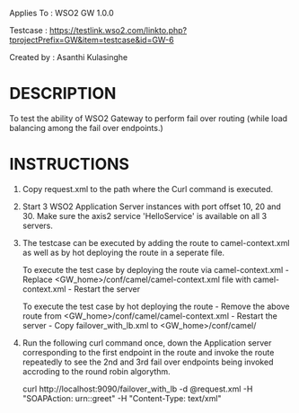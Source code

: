Applies To	: WSO2 GW 1.0.0

Testcase	: https://testlink.wso2.com/linkto.php?tprojectPrefix=GW&item=testcase&id=GW-6

Created by	: Asanthi Kulasinghe


DESCRIPTION
===========

To test the ability of WSO2 Gateway to perform fail over routing (while load balancing among the fail over endpoints.)

INSTRUCTIONS
============

1. Copy request.xml to the path where the Curl command is executed.

2. Start 3 WSO2 Application Server instances with port offset 10, 20 and 30. Make sure the axis2 service 'HelloService' is available on all 3 servers.

3. The testcase can be executed by adding the route to camel-context.xml as well as by hot deploying the route in a seperate file.

	To execute the test case by deploying the route via camel-context.xml
	   - Replace <GW_home>/conf/camel/camel-context.xml file with camel-context.xml
	   - Restart the server

	To execute the test case by hot deploying the route
	   - Remove the above route from <GW_home>/conf/camel/camel-context.xml
	   - Restart the server 
	   - Copy failover_with_lb.xml to <GW_home>/conf/camel/ 

4. Run the following curl command once, down the Application server corresponding to the first endpoint in the route and invoke the route repeatedly to see the 2nd and 3rd fail over endpoints being invoked accroding to the round robin algorythm.
	
	curl http://localhost:9090/failover_with_lb  -d @request.xml  -H "SOAPAction: urn::greet" -H "Content-Type: text/xml"

